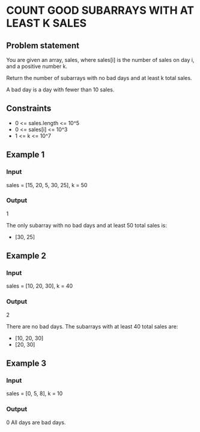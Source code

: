 # COUNT GOOD SUBARRAYS WITH AT LEAST K SALES

## Problem statement

You are given an array, sales, where sales[i] is the number of sales on day i, and a positive number k.

Return the number of subarrays with no bad days and at least k total sales.

A bad day is a day with fewer than 10 sales.

## Constraints

- 0 <= sales.length <= 10^5
- 0 <= sales[i] <= 10^3
- 1 <= k <= 10^7

## Example 1

### Input

sales = [15, 20, 5, 30, 25],
k = 50

### Output

1

The only subarray with no bad days and at least 50 total sales is:

- [30, 25]

## Example 2

### Input

sales = [10, 20, 30],
k = 40

### Output

2

There are no bad days. The subarrays with at least 40 total sales are:

- [10, 20, 30]
- [20, 30]

## Example 3

### Input

sales = [0, 5, 8],
k = 10

### Output

0
All days are bad days.